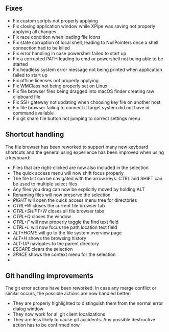 ## Fixes

- Fix custom scripts not properly applying
- Fix closing application window while XPipe was saving not properly applying all changes
- Fix race condition when loading file icons
- Fix state corruption of local shell, leading to NullPointers once a shell connection had to be killed
- Fix error handling in case powershell failed to start up
- Fix a corrupted PATH leading to cmd or powershell not being able to be started
- Fix headless system error message not being printed when application failed to start up
- Fix offline licenses not properly applying
- Fix WMClass not being properly set on Linux
- Fix file browser files being dragged into macOS finder creating raw clipboard file
- Fix SSH gateway not updating when choosing key file on another host
- Fix file browser failing to connect if target system did not have id command available
- Fix git share file button not jumping to correct settings menu

## Shortcut handling

The file browser has been reworked to support many new keyboard shortcuts and the general using experience has been improved when using a keyboard:

- Files that are right-clicked are now also included in the selection
- The quick access menu will now shift focus properly
- The file list can be navigated with the arrow keys. CTRL and SHIFT can be used to multiple select files
- Any files you drag can now be explicitly moved by holding ALT
- Renaming files will now preserve the selection
- *RIGHT* will open the quick access menu tree for directories
- *CTRL+W* closes the current file browser tab
- *CTRL+SHIFT+W* closes all file browser tabs
- *CTRL+Q* closes the window
- *CTRL+F* will now properly toggle the find text field
- *CTRL+L* will now focus the path location text field
- *ALT+HOME* will go to the file system overview page
- *ALT+H* shows the browsing history
- *ALT-UP* navigates to the parent directory
- *ESCAPE* clears the selection
- *SPACE* shows the context menu for the selection
- 
## Git handling improvements

The git error actions have been reworked. In case any merge conflict or similar occurs, the possible actions are now handled better:
- They are properly highlighted to distinguish them from the normal error dialog window
- They now work for all git client localizations
- They are less likely to cause git accidents. Any possible destructive action has to be confirmed now
